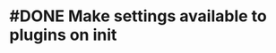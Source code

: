 # #DONE  Make settings available to plugins on init
<!--
created:2025-03-04T14:32:41.110Z
order:0
completed:2025-03-05T21:24:09-05:00
archived:true
archivedAt:2025-03-05T21:24:09-05:00
originalPath:notes/features/Make-setting-available-to-plugins-on-init.md
originalLine:1
-->



